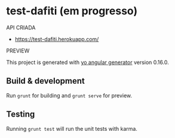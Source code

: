 # test-dafiti (em progresso)

API CRIADA 
- https://test-dafiti.herokuapp.com/

PREVIEW



This project is generated with [yo angular generator](https://github.com/yeoman/generator-angular)
version 0.16.0.

## Build & development

Run `grunt` for building and `grunt serve` for preview.

## Testing

Running `grunt test` will run the unit tests with karma.
